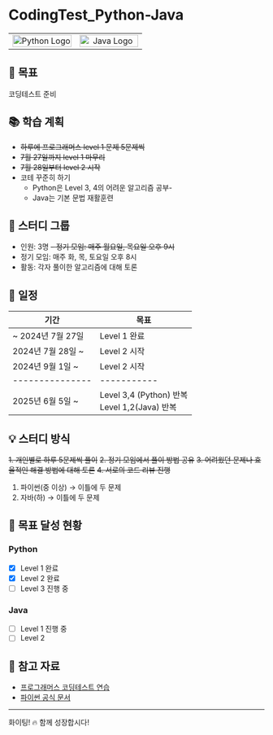 # CodingTest_Python-Java

<table>
  <tr>
    <td align="center" width="50%">
      <img src="https://www.python.org/static/community_logos/python-logo-generic.svg" alt="Python Logo" width="100%">
    </td>
    <td align="center" width="50%">
      <img src="https://github.com/user-attachments/assets/428d4045-da3c-4ef9-8c67-583f74472645" alt="Java Logo" width="100%">
    </td>
  </tr>
</table>


## 🎯 목표
코딩테스트 준비

## 📚 학습 계획
- ~~하루에 프로그래머스 level 1 문제 5문제씩~~
- ~~7월 27일까지 level 1 마무리~~
- ~~7월 28일부터 level 2 시작~~
- 코테 꾸준히 하기
  - Python은 Level 3, 4의 어려운 알고리즘 공부- 
  - Java는 기본 문법 재활훈련

## 👥 스터디 그룹
- 인원: 3명
~~- 정기 모임: 매주 월요일, 목요일 오후 9시~~
- 정기 모임: 매주 화, 목, 토요일 오후 8시
- 활동: 각자 풀이한 알고리즘에 대해 토론

## 📅 일정

| 기간 | 목표 |
|------|------|
| ~ 2024년 7월 27일 | Level 1 완료 |
| 2024년 7월 28일 ~ | Level 2 시작 |
| 2024년 9월 1일 ~ | Level 2 시작 |
| --------------- | ----------- |
| 2025년 6월 5일 ~ | Level 3,4 (Python) 반복 <br> Level 1,2(Java) 반복 |

## 💡 스터디 방식
~~1. 개인별로 하루 5문제씩 풀이~~
~~2. 정기 모임에서 풀이 방법 공유~~
~~3. 어려웠던 문제나 효율적인 해결 방법에 대해 토론~~
~~4. 서로의 코드 리뷰 진행~~
1. 파이썬(중 이상) → 이틀에 두 문제
2. 자바(하) → 이틀에 두 문제

## 🚀 목표 달성 현황
### Python
- [x] Level 1 완료
- [x] Level 2 완료
- [ ] Level 3 진행 중
### Java
- [ ] Level 1 진행 중
- [ ] Level 2

## 📌 참고 자료
- [프로그래머스 코딩테스트 연습](https://programmers.co.kr/learn/challenges)
- [파이썬 공식 문서](https://docs.python.org/3/)

---

화이팅! 🔥 함께 성장합시다!
